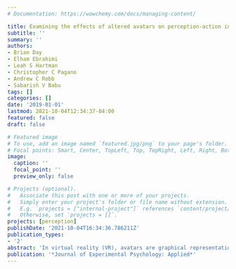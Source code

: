 ```yaml
---
# Documentation: https://wowchemy.com/docs/managing-content/

title: Examining the effects of altered avatars on perception-action in virtual reality.
subtitle: ''
summary: ''
authors:
- Brian Day
- Elham Ebrahimi
- Leah S Hartman
- Christopher C Pagano
- Andrew C Robb
- Sabarish V Babu
tags: []
categories: []
date: '2019-01-01'
lastmod: 2021-10-04T12:34:37-04:00
featured: false
draft: false

# Featured image
# To use, add an image named `featured.jpg/png` to your page's folder.
# Focal points: Smart, Center, TopLeft, Top, TopRight, Left, Right, BottomLeft, Bottom, BottomRight.
image:
  caption: ''
  focal_point: ''
  preview_only: false

# Projects (optional).
#   Associate this post with one or more of your projects.
#   Simply enter your project's folder or file name without extension.
#   E.g. `projects = ["internal-project"]` references `content/project/deep-learning/index.md`.
#   Otherwise, set `projects = []`.
projects: [perception]
publishDate: '2021-10-04T16:34:36.786211Z'
publication_types:
- '2'
abstract: 'In virtual reality (VR), avatars are graphical representations of people. Previous research highlights benefits of having a self-avatar when perceiving-acting while embedded in a virtual environment. We studied the effect that an altered avatar had on the perception of one’s action capabilities. In Experiment 1, some participants acted with a normal, or faithful, avatar whereas another group of participants used an avatar with an extended arm, all in virtual reality. Experiment 2 utilized the same methodology and procedure as Experiment 1, except that only a calibration phase occurred in VR, whereas other phases were completed in the real world. All participants performed reaches to various distances presented visually. Results showed that calibration to altered dimensions of avatars is possible after receiving feedback while acting with the altered avatar. Calibration occurred more quickly when feedback was used to transition from a normal avatar to an altered avatar than when transitioning from the altered avatar back to the normal avatar without feedback. The implications of these findings for training in virtual reality simulations and for transfer to the real world are discussed, along with the implications for the concept of an embodied action schema. (PsycINFO Database Record (c) 2019 APA, all rights reserved)'
publication: '*Journal of Experimental Psychology: Applied*'
---
```

